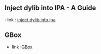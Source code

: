 ## Inject dylib into IPA - A Guide

-link : [inject dylib into ipa](https://onejailbreak.com/blog/inject-dylib-into-ipa/)


## GBox
- link :[GBox](https://onejailbreak.com/blog/gbox/)
